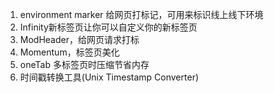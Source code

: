 1. environment marker 给网页打标记，可用来标识线上线下环境
2. Infinity新标签页让你可以自定义你的新标签页
3. ModHeader，给网页请求打标
4. Momentum，标签页美化
5. oneTab 多标签页时压缩节省内存
6. 时间戳转换工具(Unix Timestamp Converter)